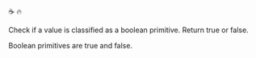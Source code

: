 :coffee: :fire:

Check if a value is classified as a boolean primitive. Return true or false.

Boolean primitives are true and false.
